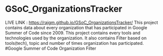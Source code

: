 # GSoC_OrganizationsTracker
LIVE LINK : https://rajgm.github.io/GSoC_OrganizationsTracker/
This project contains data about every organization that has participated in Google Summer of Code since 2009.
This project contains every tools and technologies used by the organization.
It also contains Filter based on tools(tech), topic and number of times organization has participated.
#Google Summer of Code Organization Filter 
